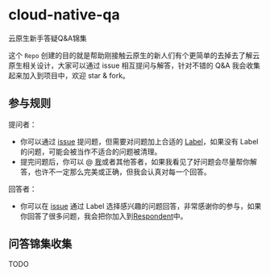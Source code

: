 # cloud-native-qa

云原生新手答疑Q&amp;A锦集

这个 `Repo` 创建的目的就是帮助刚接触云原生的新人们有个更简单的去掉去了解云原生相关设计，大家可以通过 issue 相互提问与解答，针对不错的 Q&A 我会收集起来加入到项目中，欢迎 star & fork。


## 参与规则

提问者：
- 你可以通过 [issue](https://github.com/shikanon/cloud-native-qa/issues) 提问题，但需要对问题加上合适的 [Label](https://github.com/shikanon/cloud-native-qa/labels)，如果没有 Label 的问题，可能会被当作不适合的问题被清理。
- 提完问题后，你可以 @ [我](https://github.com/shikanon)或者其他答者，如果我看见了好问题会尽量帮你解答，也许不一定那么完美或正确，但我会认真对每一个回答。

回答者：
- 你可以在 [issue](https://github.com/shikanon/cloud-native-qa/issues) 通过 Label 选择感兴趣的问题回答，非常感谢你的参与，如果你回答了很多问题，我会把你加入到[Respondent](https://github.com/shikanon/cloud-native-qa/blob/main/Respondent.md)中。

## 问答锦集收集

TODO